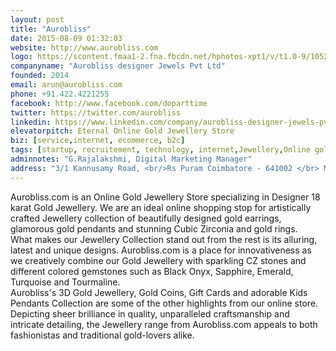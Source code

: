 ```yaml
---
layout: post
title: "Aurobliss"
date: 2015-08-09 01:32:03
website: http://www.aurobliss.com
logo: https://scontent.fmaa1-2.fna.fbcdn.net/hphotos-xpt1/v/t1.0-9/10525360_555534347883802_3216210119683757414_n.jpg?oh=dd338ee0a94ebff9ebd182dad83d047d&oe=5671483A
companyname: "Aurobliss designer Jewels Pvt Ltd"
founded: 2014
email: arun@aurobliss.com
phone: +91.422.4221255
facebook: http://www.facebook.com/doparttime
twitter: https://twitter.com/aurobliss
linkedin: https://www.linkedin.com/company/aurobliss-designer-jewels-pvt-ltd
elevatorpitch: Eternal Online Gold Jewellery Store
biz: [service,internet, ecommerce, b2c]
tags: [startup, recruitement, technology, internet,Jewellery,Online gold jewellery shop, Gold Jewellery, Kids Jewellery, 3d Jewellery, Finger print Rings]
adminnotes: "G.Rajalakshmi, Digital Marketing Manager"
address: "3/1 Kannusamy Road, <br/>Rs Puram Coimbatore - 641002 </br> Mobile - 9843325175"
---
```

Aurobliss.com is an Online Gold Jewellery Store specializing in Designer 18 karat Gold Jewellery. We are an ideal online shopping stop for artistically crafted Jewellery collection of beautifully designed gold earrings, glamorous gold pendants and stunning Cubic Zirconia and gold rings. 
<br/>
What makes our Jewellery Collection stand out from the rest is its alluring, latest and unique designs. Aurobliss.com is a place for innovativeness as we creatively combine our Gold Jewellery with sparkling CZ stones and different colored gemstones such as Black Onyx, Sapphire, Emerald, Turquoise and Tourmaline.
<br/>
Aurobliss's 3D Gold Jewellery, Gold Coins, Gift Cards and adorable Kids Pendants Collection are some of the other highlights from our online store. Depicting sheer brilliance in quality, unparalleled craftsmanship and intricate detailing, the Jewellery range from Aurobliss.com appeals to both fashionistas and traditional gold-lovers alike.
